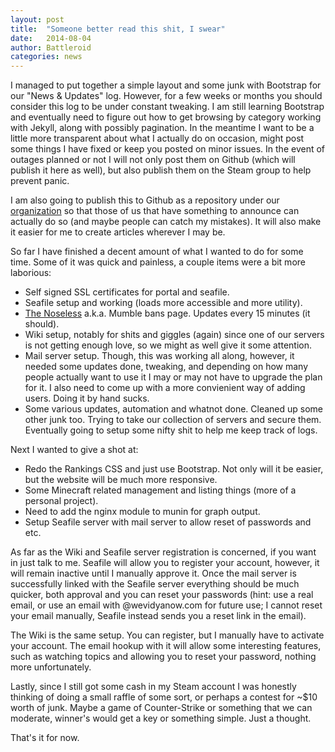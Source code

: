 ```yaml
---
layout: post
title:  "Someone better read this shit, I swear"
date:   2014-08-04
author: Battleroid
categories: news
---
```


I managed to put together a simple layout and some junk with Bootstrap for our "News & Updates" log. However, for a few weeks or months you should consider this log to be under constant tweaking. I am still learning Bootstrap and eventually need to figure out how to get browsing by category working with Jekyll, along with possibly pagination. In the meantime I want to be a little more transparent about what I actually do on occasion, might post some things I have fixed or keep you posted on minor issues. In the event of outages planned or not I will not only post them on Github (which will publish it here as well), but also publish them on the Steam group to help prevent panic.

I am also going to publish this to Github as a repository under our [organization](https://github.com/WeVidyaNow) so that those of us that have something to announce can actually do so (and maybe people can catch my mistakes). It will also make it easier for me to create articles wherever I may be.

So far I have finished a decent amount of what I wanted to do for some time. Some of it was quick and painless, a couple items were a bit more laborious:

* Self signed SSL certificates for portal and seafile.
* Seafile setup and working (loads more accessible and more utility).
* [The Noseless](//wevidyanow.com/bans.php) a.k.a. Mumble bans page. Updates every 15 minutes (it should).
* Wiki setup, notably for shits and giggles (again) since one of our servers is not getting enough love, so we might as well give it some attention.
* Mail server setup. Though, this was working all along, however, it needed some updates done, tweaking, and depending on how many people actually want to use it I may or may not have to upgrade the plan for it. I also need to come up with a more convienient way of adding users. Doing it by hand sucks.
* Some various updates, automation and whatnot done. Cleaned up some other junk too. Trying to take our collection of servers and secure them. Eventually going to setup some nifty shit to help me keep track of logs.

Next I wanted to give a shot at:

* Redo the Rankings CSS and just use Bootstrap. Not only will it be easier, but the website will be much more responsive.
* Some Minecraft related management and listing things (more of a personal project).
* Need to add the nginx module to munin for graph output.
* Setup Seafile server with mail server to allow reset of passwords and etc.

As far as the Wiki and Seafile server registration is concerned, if you want in just talk to me. Seafile will allow you to register your account, however, it will remain inactive until I manually approve it. Once the mail server is successfully linked with the Seafile server everything should be much quicker, both approval and you can reset your passwords (hint: use a real email, or use an email with @wevidyanow.com for future use; I cannot reset your email manually, Seafile instead sends you a reset link in the email).

The Wiki is the same setup. You can register, but I manually have to activate your account. The email hookup with it will allow some interesting features, such as watching topics and allowing you to reset your password, nothing more unfortunately.

Lastly, since I still got some cash in my Steam account I was honestly thinking of doing a small raffle of some sort, or perhaps a contest for ~$10 worth of junk. Maybe a game of Counter-Strike or something that we can moderate, winner's would get a key or something simple. Just a thought.

That's it for now.

